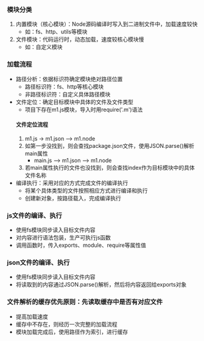 ### 模块分类
1. 内置模块（核心模块）：Node源码编译时写入到二进制文件中，加载速度较快
   * 如：fs、http、utils等模块
2. 文件模块：代码运行时，动态加载，速度较核心模块慢
   * 如：自定义模块
### 加载流程
* 路径分析：依据标识符确定模块绝对路径位置
   * 路径标识符：fs、http等核心模块
   * 非路径标识符：自定义具体路径模块
* 文件定位：确定目标模块中具体的文件及文件类型
  * 项目下存在m1.js模块，导入时用require('.m')语法
   #### 文件定位流程
   1. m1.js -> m1.json --> m1.node
   2. 如第一步没找到，则会查找package.json文件，使用JSON.parse()解析main属性
         * main.js --> m1.json --> m1.node
   3. 若main属性执行的文件也没找到，则会查找index作为目标模块中的具体文件名称
* 编译执行：采用对应的方式完成文件的编译执行
    * 将某个具体类型的文件按照相应方式进行编译和执行
    * 创建新对象，按路径载入，完成编译执行
### js文件的编译、执行
* 使用fs模块同步读入目标文件内容
* 对内容进行语法包装，生产可执行js函数
* 调用函数时，传入exports、module、require等属性值
### json文件的编译、执行
* 使用fs模块同步读入目标文件内容
* 将读取到的内容通过JSON.parse()解析，然后将内容返回给exports对象

### 文件解析的缓存优先原则：先读取缓存中是否有对应文件
* 提高加载速度
* 缓存中不存在，则经历一次完整的加载流程
* 模块加载完成后，使用路径作为索引，进行缓存